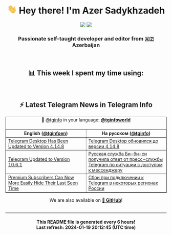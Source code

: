 <div align="center">
	<div>
		<h1>
      <img src="./assets/hi.gif" width="30px"> Hey there! I'm Azer Sadykhzadeh
    </h1>
    <img height="18" src="https://komarev.com/ghpvc/?username=sadykhzadeh&label=Views&color=2081c1&style=flat-square" />
		<a href="https://wakatime.com/Azer"> <img height="18" src="https://wakatime.com/badge/user/f80ae27a-c328-426f-a381-bc84136e2dd6.svg" /> </a>
    <h3>
      Passionate self-taught developer and editor from 🇦🇿 Azerbaijan
    </h3>
  </div>
  <br>

<h2>📊 This week I spent my time using:</h2>

<!--START_SECTION:waka-->
<!--END_SECTION:waka-->

<br>

<h2>⚡️ Latest Telegram News in Telegram Info</h2>
  <table border>
		<tr>
			<th width="50%">English (<a href="https://t.me/tginfoen">@tginfoen</a>)</th>
			<th>На русском (<a href="https://t.me/tginfo">@tginfo</a>)</th>
		</tr>
		<caption>🚩 <a href="https://t.me/tginfo">@tginfo</a> in your language: <a href="https://t.me/tginfoworld"><b>@tginfoworld</b></a><caption/>
  <tr><td><a href="https://t.me/tginfoen/1829">Telegram Desktop Has Been Updated to Version 4.14.8</a></td>
    <td><a href="https://t.me/tginfo/3913">Telegram Desktop обновился до версии 4.14.8 </a></td></tr><tr><td><a href="https://t.me/tginfoen/1828">Telegram Updated to Version 10.6.1</a></td>
    <td><a href="https://t.me/tginfo/3912">Русская служба Би-би-си получила ответ от пресс-службы Telegram по ситуации с доступом к мессенджеру</a></td></tr><tr><td><a href="https://t.me/tginfoen/1827">Premium Subscribers Can Now More Easily Hide Their Last Seen Time</a></td>
    <td><a href="https://t.me/tginfo/3911">Сбои при подключении к Telegram в некоторых регионах России</a></td></tr>
</table>
We are also available on <a href="https://github.com/tginfo"><b>🐙 GitHub</b></a>!
</div>

<br>
<hr>
<h4 align="center">This README file is generated <b>every 6 hours</b>!</br>Last refresh: <b>2024-01-19 20:12:45 (UTC time)</b></h4>

